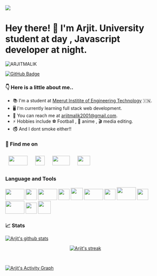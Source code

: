 <img src = "https://github.com/ARJITMALIK/arjitmalik2001.github.io/blob/main/Lo%20There!%20%F0%9F%91%8B.png?raw=true">

# Hey there! 👋 I'm Arjit. University student at day , Javascript developer at night.

<img src="https://komarev.com/ghpvc/?username=ARJITMALIK&label=Profile%20views&color=0cdeed&style=plastic" alt="ARJITMALIK" />

<a href="https://github.com/ARJITMALIK?tab=followers"><img src="https://img.shields.io/github/followers/ARJITMALIK?label=Followers&style=social" alt="GitHub Badge"></a>

### :point_down:  Here is a little about me..
* :books: I'm a student at [Meerut Institite of Engineering Technology](https://miet.ac.in/) :india:.
* :desktop_computer: I'm currently learning full stack web development.
* :incoming_envelope: You can reach me at <a href = "mailto:arjitmalik2001@gmail.com">arjitmalik2001@gmail.com</a>.
* :zap: Hobbies include :soccer: Football , 	:eyes: anime , :clapper: media editing.
* :no_smoking: And I dont smoke either!!
 
 

### :mag_right:  Find me on
<p>
     <a href = "https://www.linkedin.com/in/arjit-malik-799449206" ><img src = "https://external-content.duckduckgo.com/iu/?u=https%3A%2F%2Fmyclouddoor.com%2Fwp-content%2Fuploads%2F2019%2F11%2FLinkedin-logo.png&f=1&nofb=1" height = "30px" width = "60px" style = "margin:10px;"></a>
     <a href = "https://twitter.com/MalikArjit?s=08" ><img src = "https://external-content.duckduckgo.com/iu/?u=http%3A%2F%2Fpngimg.com%2Fuploads%2Ftwitter%2Ftwitter_PNG3.png&f=1&nofb=1" height = "30px" width = "30px" style = "margin:10px;"></a>
     <a href = "https://instagram.com/code.creep?utm_medium=copy_link" ><img src = "https://external-content.duckduckgo.com/iu/?u=https%3A%2F%2F1000marcas.net%2Fwp-content%2Fuploads%2F2019%2F11%2FLogo-Instagram.png&f=1&nofb=1" height = "30px" width = "55px" style = "margin:10px;"></a>
     <a href = "https://discord.gg/sajfhadCHy" ><img src = "https://external-content.duckduckgo.com/iu/?u=https%3A%2F%2Fcdn.freebiesupply.com%2Flogos%2Fthumbs%2F2x%2Fdiscord-logo.png&f=1&nofb=1" height = "30px" width = "40px" style = "margin:10px;"></a>
</p>

### Language and Tools

<p>
 <a href = "#" ><img src = "https://external-content.duckduckgo.com/iu/?u=https%3A%2F%2Flogos-marques.com%2Fwp-content%2Fuploads%2F2021%2F03%2FLinux-Logo-2048x1158.png&f=1&nofb=1" height = "35px" width = "60px"></a>
 <a href = "#" ><img src = "https://external-content.duckduckgo.com/iu/?u=https%3A%2F%2Frockpi.eu%2Fmw%2Fimages%2Fc%2Fc9%2FLogo.png&f=1&nofb=1" height = "35px" width = "35px"></a>
 <a href = "#" ><img src = "https://external-content.duckduckgo.com/iu/?u=https%3A%2F%2Fwww.freepnglogos.com%2Fuploads%2Fjavascript-png%2Fjs-logo-on-yellow-11.png&f=1&nofb=1" height = "35px" width = "60px"></a>
 <a href = "#" ><img src = "https://external-content.duckduckgo.com/iu/?u=https%3A%2F%2Flogos-download.com%2Fwp-content%2Fuploads%2F2017%2F07%2FHTML5_badge.png&f=1&nofb=1" height = "35px" width = "35px"></a>
 <a href = "#" ><img src = "https://external-content.duckduckgo.com/iu/?u=https%3A%2F%2Fwww.viziopoint.com%2Fimages%2Fcss3-logo.png&f=1&nofb=1" height = "38px" width = "38px"></a>
 <a href = "#" ><img src = "https://external-content.duckduckgo.com/iu/?u=https%3A%2F%2Fhoing.io%2Fstorage%2F2020%2F10%2Fvscode-logo-2.png&f=1&nofb=1" height = "35px" width = "60px"></a>
 <a href = "#" ><img src = "https://external-content.duckduckgo.com/iu/?u=https%3A%2F%2Fclipartart.com%2Fimages%2Fvim-logo-clipart-9.png&f=1&nofb=1" height = "35px" width = "35px"></a>
 <a href = "#" ><img src = "https://external-content.duckduckgo.com/iu/?u=https%3A%2F%2Fdownload.logo.wine%2Flogo%2FEmacs%2FEmacs-Logo.wine.png&f=1&nofb=1" height = "40px" width = "60px"></a>
 <a href = "#" ><img src = "https://external-content.duckduckgo.com/iu/?u=https%3A%2F%2Fpngimg.com%2Fuploads%2Fmysql%2Fmysql_PNG36.png&f=1&nofb=1" height = "35px" width = "35px"></a>
 <a href = "#" ><img src = "https://external-content.duckduckgo.com/iu/?u=https%3A%2F%2Fdownload.logo.wine%2Flogo%2FBootstrap_(front-end_framework)%2FBootstrap_(front-end_framework)-Logo.wine.png&f=1&nofb=1" height = "40px" width = "60px"></a>
 <a href = "#" ><img src = "https://external-content.duckduckgo.com/iu/?u=https%3A%2F%2Fupload.wikimedia.org%2Fwikipedia%2Fcommons%2Fthumb%2F3%2F3f%2FGit_icon.svg%2F1024px-Git_icon.svg.png&f=1&nofb=1" height = "35px" width = "35px"></a>
 <a href = "#" ><img src = "https://external-content.duckduckgo.com/iu/?u=http%3A%2F%2Fforum.sublimetext.com%2Fuploads%2Fst-apple-touch-icon.png&f=1&nofb=1" height = "40px" width = "40px"></a>
 
</p>

### :chart_with_upwards_trend:  Stats

[![Arjit's github stats](https://github-readme-stats.vercel.app/api?username=ARJITMALIK&count_private=true&show_icons=true&theme=radical&hide_rank=false)](https://github.com/anuraghazra/github-readme-stats) 

<p align="center">
    <a href="https://github.com/ARJITMALIK/github-readme-streak-stats">
        <img title="🔥 Get streak stats for your profile at git.io/streak-stats" alt="Arjit's streak" src="https://github-readme-streak-stats.herokuapp.com/?user=ARJITMALIK&theme=black-ice&hide_border=true&stroke=0000&background=060A0CD0"/>
    </a>
</p>

<br>

<a href="https://github.com/ARJITMALIK/github-readme-activity-graph"><img alt="Arjit's Activity Graph" src="https://activity-graph.herokuapp.com/graph?username=ARJITMALIK&bg_color=0D1117&color=5BCDEC&line=5BCDEC&point=FFFFFF&hide_border=true" /></a>






